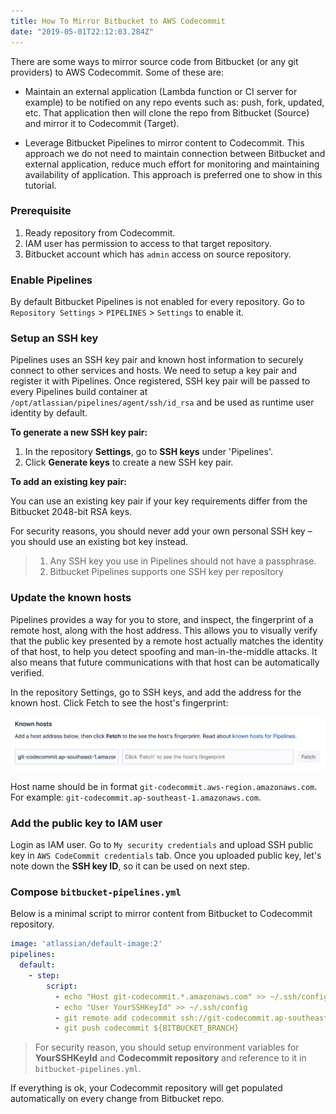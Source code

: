 ```yaml
---
title: How To Mirror Bitbucket to AWS Codecommit
date: "2019-05-01T22:12:03.284Z"
---
```


There are some ways to mirror source code from Bitbucket (or any git providers) to AWS Codecommit. Some of these are:

- Maintain an external application (Lambda function or CI server for example) to be notified on any repo events such as: push, fork, updated, etc. 
That application then will clone the repo from Bitbucket (Source) and mirror it to Codecommit (Target).

- Leverage Bitbucket Pipelines to mirror content to Codecommit. This approach we do not need to maintain connection between
Bitbucket and external application, reduce much effort for monitoring and maintaining availability of application.
This approach is preferred one to show in this tutorial.

### Prerequisite

1. Ready repository from Codecommit.
2. IAM user has permission to access to that target repository. 
3. Bitbucket account which has `admin` access on source repository.


### Enable Pipelines

By default Bitbucket Pipelines is not enabled for every repository. Go to `Repository Settings` > `PIPELINES` > `Settings` to enable it.

### Setup an SSH key

Pipelines uses an SSH key pair and known host information to securely connect to other services and hosts. We need to setup a key pair and register
it with Pipelines. Once registered, SSH key pair will be passed to every Pipelines build container at `/opt/atlassian/pipelines/agent/ssh/id_rsa` and be
used as runtime user identity by default.

**To generate a new SSH key pair:**

1. In the repository **Settings**, go to **SSH keys** under 'Pipelines'.
2. Click **Generate keys** to create a new SSH key pair.

**To add an existing key pair:**

You can use an existing key pair if your key requirements differ from the Bitbucket 2048-bit RSA keys.

For security reasons, you should never add your own personal SSH key – you should use an existing bot key instead.

> 1. Any SSH key you use in Pipelines should not have a passphrase.
> 2. Bitbucket Pipelines supports one SSH key per repository

### Update the known hosts

Pipelines provides a way for you to store, and inspect, the fingerprint of a remote host, along with the host address. This allows you to visually verify that the public key presented by a remote host actually matches the identity of that host, to help you detect spoofing and man-in-the-middle attacks. It also means that future communications with that host can be automatically verified.

In the repository Settings, go to SSH keys, and add the address for the known host. Click Fetch to see the host's fingerprint:

![Pipelines Known Hosts](./pipelines-known-hosts.png)

Host name should be in format `git-codecommit.aws-region.amazonaws.com`. For example: `git-codecommit.ap-southeast-1.amazonaws.com`.

### Add the public key to IAM user

Login as IAM user. Go to `My security credentials` and upload SSH public key in `AWS CodeCommit credentials` tab. Once you uploaded public key,
let's note down the **SSH key ID**, so it can be used on next step.

### Compose `bitbucket-pipelines.yml`

Below is a minimal script to mirror content from Bitbucket to Codecommit repository.

```yaml
image: 'atlassian/default-image:2'
pipelines:
  default:
    - step:
        script:
          - echo "Host git-codecommit.*.amazonaws.com" >> ~/.ssh/config
          - echo "User YourSSHKeyId" >> ~/.ssh/config
          - git remote add codecommit ssh://git-codecommit.ap-southeast-1.amazonaws.com/v1/repos/your-repo
          - git push codecommit ${BITBUCKET_BRANCH}
```

> For security reason, you should setup environment variables for **YourSSHKeyId** and **Codecommit repository** and reference to it in `bitbucket-pipelines.yml`.
 
If everything is ok, your Codecommit repository will get populated automatically on every change from Bitbucket repo.